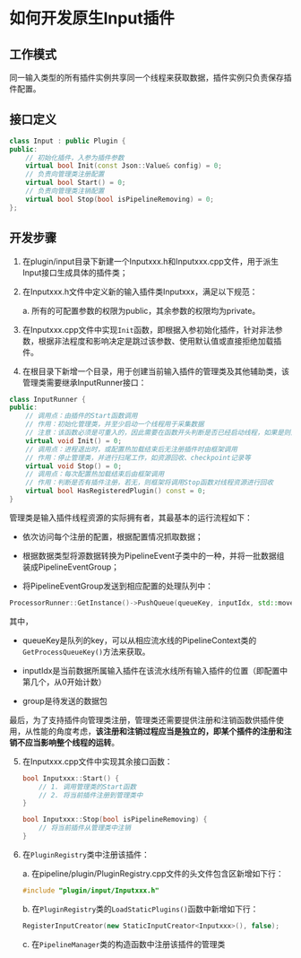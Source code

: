 # 如何开发原生Input插件

## 工作模式

同一输入类型的所有插件实例共享同一个线程来获取数据，插件实例只负责保存插件配置。

## 接口定义

```c++
class Input : public Plugin {
public:
    // 初始化插件，入参为插件参数
    virtual bool Init(const Json::Value& config) = 0;
    // 负责向管理类注册配置
    virtual bool Start() = 0;
    // 负责向管理类注销配置
    virtual bool Stop(bool isPipelineRemoving) = 0;
};
```

## 开发步骤

1. 在plugin/input目录下新建一个Inputxxx.h和Inputxxx.cpp文件，用于派生Input接口生成具体的插件类；

2. 在Inputxxx.h文件中定义新的输入插件类Inputxxx，满足以下规范：

   a. 所有的可配置参数的权限为public，其余参数的权限均为private。

3. 在Inputxxx.cpp文件中实现`Init`函数，即根据入参初始化插件，针对非法参数，根据非法程度和影响决定是跳过该参数、使用默认值或直接拒绝加载插件。

4. 在根目录下新增一个目录，用于创建当前输入插件的管理类及其他辅助类，该管理类需要继承InputRunner接口：

```c++
class InputRunner {
public:
    // 调用点：由插件的Start函数调用
    // 作用：初始化管理类，并至少启动一个线程用于采集数据
    // 注意：该函数必须是可重入的，因此需要在函数开头判断是否已经启动线程，如果是则直接退出
    virtual void Init() = 0;
    // 调用点：进程退出时，或配置热加载结束后无注册插件时由框架调用
    // 作用：停止管理类，并进行扫尾工作，如资源回收、checkpoint记录等
    virtual void Stop() = 0;
    // 调用点：每次配置热加载结束后由框架调用
    // 作用：判断是否有插件注册，若无，则框架将调用Stop函数对线程资源进行回收
    virtual bool HasRegisteredPlugin() const = 0;
}
```

管理类是输入插件线程资源的实际拥有者，其最基本的运行流程如下：

- 依次访问每个注册的配置，根据配置情况抓取数据；

- 根据数据类型将源数据转换为PipelineEvent子类中的一种，并将一批数据组装成PipelineEventGroup；

- 将PipelineEventGroup发送到相应配置的处理队列中：

```c++
ProcessorRunner::GetInstance()->PushQueue(queueKey, inputIdx, std::move(group));
```

其中，

- queueKey是队列的key，可以从相应流水线的PipelineContext类的`GetProcessQueueKey()`方法来获取。

- inputIdx是当前数据所属输入插件在该流水线所有输入插件的位置（即配置中第几个，从0开始计数）

- group是待发送的数据包

最后，为了支持插件向管理类注册，管理类还需要提供注册和注销函数供插件使用，从性能的角度考虑，**该注册和注销过程应当是独立的，即某个插件的注册和注销不应当影响整个线程的运转**。

5. 在Inputxxx.cpp文件中实现其余接口函数：

    ```c++
    bool Inputxxx::Start() {
        // 1. 调用管理类的Start函数
        // 2. 将当前插件注册到管理类中
    }

    bool Inputxxx::Stop(bool isPipelineRemoving) {
        // 将当前插件从管理类中注销
    }
    ```

6. 在`PluginRegistry`类中注册该插件：

   a. 在pipeline/plugin/PluginRegistry.cpp文件的头文件包含区新增如下行：

    ```c++
    #include "plugin/input/Inputxxx.h"
    ```

   b. 在`PluginRegistry`类的`LoadStaticPlugins()`函数中新增如下行：

    ```c++
    RegisterInputCreator(new StaticInputCreator<Inputxxx>(), false);
    ```

   c. 在`PipelineManager`类的构造函数中注册该插件的管理类
